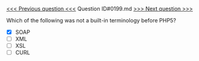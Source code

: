 [<<< Previous question <<<](0198.md)  Question ID#0199.md  [>>> Next question >>>](0200.md) 

Which of the following was not a built-in terminology before PHP5?

- [x] SOAP
- [ ] XML
- [ ] XSL
- [ ] CURL
